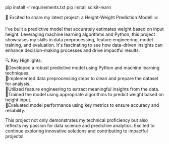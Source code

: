 pip install -r requirements.txt
pip install scikit-learn

🚀 Excited to share my latest project: a Height-Weight Prediction Model! 📊

I've built a predictive model that accurately estimates weight based on input height. Leveraging machine learning algorithms and Python, this project showcases my skills in data preprocessing, feature engineering, model training, and evaluation. It's fascinating to see how data-driven insights can enhance decision-making processes and drive impactful results.

🔍 Key Highlights:                               
📍Developed a robust predictive model using Python and machine learning techniques.                
📍Implemented data preprocessing steps to clean and prepare the dataset for analysis.                  
📍Utilized feature engineering to extract meaningful insights from the data.                    
📍Trained the model using appropriate algorithms to predict weight based on height input.                 
📍Evaluated model performance using key metrics to ensure accuracy and reliability.                     

This project not only demonstrates my technical proficiency but also reflects my passion for data science and predictive analytics. Excited to continue exploring innovative solutions and contributing to impactful projects!

